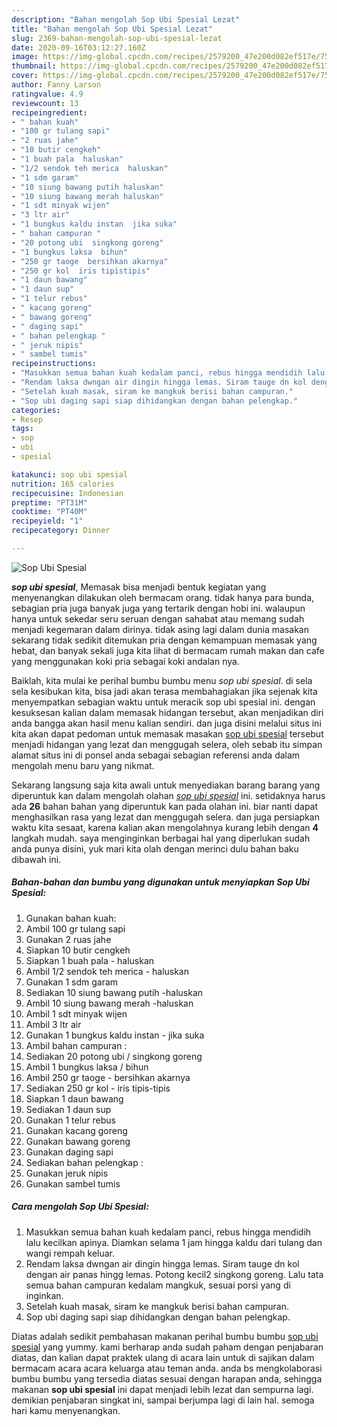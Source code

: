 ```yaml
---
description: "Bahan mengolah Sop Ubi Spesial Lezat"
title: "Bahan mengolah Sop Ubi Spesial Lezat"
slug: 2369-bahan-mengolah-sop-ubi-spesial-lezat
date: 2020-09-16T03:12:27.160Z
image: https://img-global.cpcdn.com/recipes/2579200_47e200d082ef517e/751x532cq70/sop-ubi-spesial-foto-resep-utama.jpg
thumbnail: https://img-global.cpcdn.com/recipes/2579200_47e200d082ef517e/751x532cq70/sop-ubi-spesial-foto-resep-utama.jpg
cover: https://img-global.cpcdn.com/recipes/2579200_47e200d082ef517e/751x532cq70/sop-ubi-spesial-foto-resep-utama.jpg
author: Fanny Larson
ratingvalue: 4.9
reviewcount: 13
recipeingredient:
- " bahan kuah"
- "100 gr tulang sapi"
- "2 ruas jahe"
- "10 butir cengkeh"
- "1 buah pala  haluskan"
- "1/2 sendok teh merica  haluskan"
- "1 sdm garam"
- "10 siung bawang putih haluskan"
- "10 siung bawang merah haluskan"
- "1 sdt minyak wijen"
- "3 ltr air"
- "1 bungkus kaldu instan  jika suka"
- " bahan campuran "
- "20 potong ubi  singkong goreng"
- "1 bungkus laksa  bihun"
- "250 gr taoge  bersihkan akarnya"
- "250 gr kol  iris tipistipis"
- "1 daun bawang"
- "1 daun sup"
- "1 telur rebus"
- " kacang goreng"
- " bawang goreng"
- " daging sapi"
- " bahan pelengkap "
- " jeruk nipis"
- " sambel tumis"
recipeinstructions:
- "Masukkan semua bahan kuah kedalam panci, rebus hingga mendidih lalu kecilkan apinya. Diamkan selama 1 jam hingga kaldu dari tulang dan wangi rempah keluar."
- "Rendam laksa dwngan air dingin hingga lemas. Siram tauge dn kol dengan air panas hingg lemas. Potong kecil2 singkong goreng. Lalu tata semua bahan campuran kedalam mangkuk, sesuai porsi yang di inginkan."
- "Setelah kuah masak, siram ke mangkuk berisi bahan campuran."
- "Sop ubi daging sapi siap dihidangkan dengan bahan pelengkap."
categories:
- Resep
tags:
- sop
- ubi
- spesial

katakunci: sop ubi spesial 
nutrition: 165 calories
recipecuisine: Indonesian
preptime: "PT31M"
cooktime: "PT40M"
recipeyield: "1"
recipecategory: Dinner

---
```



![Sop Ubi Spesial](https://img-global.cpcdn.com/recipes/2579200_47e200d082ef517e/751x532cq70/sop-ubi-spesial-foto-resep-utama.jpg)

<b><i>sop ubi spesial</i></b>, Memasak bisa menjadi bentuk kegiatan yang menyenangkan dilakukan oleh bermacam orang. tidak hanya para bunda, sebagian pria juga banyak juga yang tertarik dengan hobi ini. walaupun hanya untuk sekedar seru seruan dengan sahabat atau memang sudah menjadi kegemaran dalam dirinya. tidak asing lagi dalam dunia masakan sekarang tidak sedikit ditemukan pria dengan kemampuan memasak yang hebat, dan banyak sekali juga kita lihat di bermacam rumah makan dan cafe yang menggunakan koki pria sebagai koki andalan nya.



Baiklah, kita mulai ke perihal bumbu bumbu menu <i>sop ubi spesial</i>. di sela sela kesibukan kita, bisa jadi akan terasa membahagiakan jika sejenak kita menyempatkan sebagian waktu untuk meracik sop ubi spesial ini. dengan kesuksesan kalian dalam memasak hidangan tersebut, akan menjadikan diri anda bangga akan hasil menu kalian sendiri. dan juga disini melalui situs ini kita akan dapat pedoman untuk memasak masakan <u>sop ubi spesial</u> tersebut menjadi hidangan yang lezat dan menggugah selera, oleh sebab itu simpan alamat situs ini di ponsel anda sebagai sebagian referensi anda dalam mengolah menu baru yang nikmat.


Sekarang langsung saja kita awali untuk menyediakan barang barang yang diperuntuk kan dalam mengolah olahan <u><i>sop ubi spesial</i></u> ini. setidaknya harus ada <b>26</b> bahan bahan yang diperuntuk kan pada olahan ini. biar nanti dapat menghasilkan rasa yang lezat dan menggugah selera. dan juga persiapkan waktu kita sesaat, karena kalian akan mengolahnya kurang lebih dengan <b>4</b> langkah mudah. saya menginginkan berbagai hal yang diperlukan sudah anda punya disini, yuk mari kita olah dengan merinci dulu bahan baku dibawah ini.

<!--inarticleads1-->

##### Bahan-bahan dan bumbu yang digunakan untuk menyiapkan Sop Ubi Spesial:

1. Gunakan  bahan kuah:
1. Ambil 100 gr tulang sapi
1. Gunakan 2 ruas jahe
1. Siapkan 10 butir cengkeh
1. Siapkan 1 buah pala - haluskan
1. Ambil 1/2 sendok teh merica - haluskan
1. Gunakan 1 sdm garam
1. Sediakan 10 siung bawang putih -haluskan
1. Ambil 10 siung bawang merah -haluskan
1. Ambil 1 sdt minyak wijen
1. Ambil 3 ltr air
1. Gunakan 1 bungkus kaldu instan - jika suka
1. Ambil  bahan campuran :
1. Sediakan 20 potong ubi / singkong goreng
1. Ambil 1 bungkus laksa / bihun
1. Ambil 250 gr taoge - bersihkan akarnya
1. Sediakan 250 gr kol - iris tipis-tipis
1. Siapkan 1 daun bawang
1. Sediakan 1 daun sup
1. Gunakan 1 telur rebus
1. Gunakan  kacang goreng
1. Gunakan  bawang goreng
1. Gunakan  daging sapi
1. Sediakan  bahan pelengkap :
1. Gunakan  jeruk nipis
1. Gunakan  sambel tumis




<!--inarticleads2-->

##### Cara mengolah Sop Ubi Spesial:

1. Masukkan semua bahan kuah kedalam panci, rebus hingga mendidih lalu kecilkan apinya. Diamkan selama 1 jam hingga kaldu dari tulang dan wangi rempah keluar.
1. Rendam laksa dwngan air dingin hingga lemas. Siram tauge dn kol dengan air panas hingg lemas. Potong kecil2 singkong goreng. Lalu tata semua bahan campuran kedalam mangkuk, sesuai porsi yang di inginkan.
1. Setelah kuah masak, siram ke mangkuk berisi bahan campuran.
1. Sop ubi daging sapi siap dihidangkan dengan bahan pelengkap.




Diatas adalah sedikit pembahasan makanan perihal bumbu bumbu <u>sop ubi spesial</u> yang yummy. kami berharap anda sudah paham dengan penjabaran diatas, dan kalian dapat praktek ulang di acara lain untuk di sajikan dalam bermacam acara acara keluarga atau teman anda. anda bs mengkolaborasi bumbu bumbu yang tersedia diatas sesuai dengan harapan anda, sehingga makanan <b>sop ubi spesial</b> ini dapat menjadi lebih lezat dan sempurna lagi. demikian penjabaran singkat ini, sampai berjumpa lagi di lain hal. semoga hari kamu menyenangkan.
